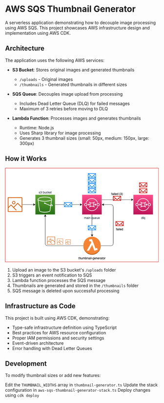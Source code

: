 # AWS SQS Thumbnail Generator

A serverless application demonstrating how to decouple image processing using AWS SQS. This project showcases AWS infrastructure design and implementation using AWS CDK.

## Architecture

The application uses the following AWS services:

- **S3 Bucket**: Stores original images and generated thumbnails
  - `/uploads` - Original images
  - `/thumbnails` - Generated thumbnails in different sizes

- **SQS Queue**: Decouples image upload from processing
  - Includes Dead Letter Queue (DLQ) for failed messages
  - Maximum of 3 retries before moving to DLQ

- **Lambda Function**: Processes images and generates thumbnails
  - Runtime: Node.js
  - Uses Sharp library for image processing
  - Generates 3 thumbnail sizes (small: 50px, medium: 150px, large: 300px)

## How it Works

![Diagram](./diagram.png)

1. Upload an image to the S3 bucket's `/uploads` folder
2. S3 triggers an event notification to SQS
3. Lambda function processes the SQS message
4. Thumbnails are generated and stored in the `/thumbnails` folder
5. SQS message is deleted upon successful processing

## Infrastructure as Code

This project is built using AWS CDK, demonstrating:

- Type-safe infrastructure definition using TypeScript
- Best practices for AWS resource configuration
- Proper IAM permissions and security settings
- Event-driven architecture
- Error handling with Dead Letter Queues

## Development

To modify thumbnail sizes or add new features:

Edit the `THUMBNAIL_WIDTHS` array in `thumbnail-generator.ts`
Update the stack configuration in   `aws-sqs-thumbnail-generator-stack.ts`
Deploy changes using `cdk deploy`
